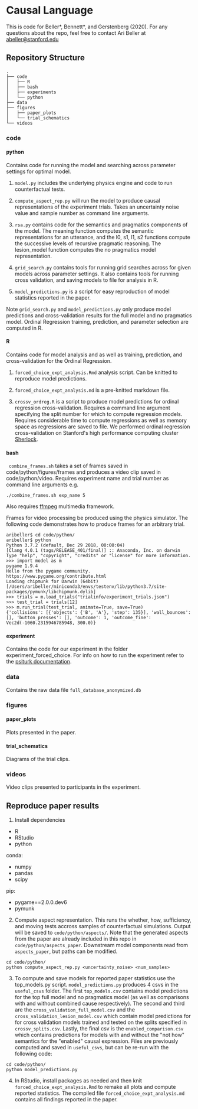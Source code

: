 # Causal Language

This is code for Beller*, Bennett*, and Gerstenberg (2020). For any questions about the repo, feel free to contact Ari Beller at abeller@stanford.edu

## Repository Structure

```
.
├── code
│   ├── R
│   ├── bash
│   ├── experiments
│   └── python
├── data
├── figures
│   ├── paper_plots
│   └── trial_schematics
└── videos
```

### code

#### python

Contains code for running the model and searching across parameter settings for optimal model.

1. `model.py` includes the underlying physics engine and code to run counterfactual tests.

2. `compute_aspect_rep.py` will run the model to produce causal representations of the experiment trials. Takes an uncertainty noise value and sample number as command line arguments.

3. `rsa.py` contains code for the semantics and pragmatics components of the model. The meaning function computes the semantic representations for an utterance, and the l0, s1, l1, s2 functions compute the successive levels of recursive pragmatic reasoning. The lesion_model function computes the no pragmatics model representation.

4. `grid_search.py` contains tools for running grid searches across for given models across parameter settings. It also contains tools for running cross validation, and saving models to file for analysis in R.

5. `model_predictions.py` is a script for easy reproduction of model statistics reported in the paper.

Note `grid_search.py` and `model_predictions.py` only produce model predictions and cross-validation results for the full model and no pragmatics model. Ordinal Regression training, prediction, and parameter selection are computed in R.

#### R

Contains code for model analysis and as well as training, prediction, and cross-validation for the Ordinal Regression.

1. `forced_choice_expt_analysis.Rmd` analysis script. Can be knitted to reproduce model predictions.

2. `forced_choice_expt_analysis.md` is a pre-knitted markdown file. 

3. `crossv_ordreg.R` is a script to produce model predictions for ordinal regression cross-validation. Requires a command line argument specifying the split number for which to compute regression models. Requires considerable time to compute regressions as well as memory space as regressions are saved to file. We performed ordinal regression cross-validation on Stanford's high performance computing cluster [Sherlock](https://www.sherlock.stanford.edu/).

#### bash

` combine_frames.sh` takes a set of frames saved in code/python/figures/frames and produces a video clip saved in code/python/video. Requires experiment name and trial number as command line arguments e.g.

`./combine_frames.sh exp_name 5`

Also requires [ffmpeg](https://ffmpeg.org/) multimedia framework.

Frames for video processing be produced using the physics simulator. The following code demonstrates how to produce frames for an arbitrary trial.

```
aribeller$ cd code/python/
aribeller$ python
Python 3.7.2 (default, Dec 29 2018, 00:00:04) 
[Clang 4.0.1 (tags/RELEASE_401/final)] :: Anaconda, Inc. on darwin
Type "help", "copyright", "credits" or "license" for more information.
>>> import model as m
pygame 1.9.4
Hello from the pygame community. https://www.pygame.org/contribute.html
Loading chipmunk for Darwin (64bit) [/Users/aribeller/miniconda3/envs/testenv/lib/python3.7/site-packages/pymunk/libchipmunk.dylib]
>>> trials = m.load_trials("trialinfo/experiment_trials.json")
>>> test_trial = trials[12]
>>> m.run_trial(test_trial, animate=True, save=True)
{'collisions': [{'objects': {'B', 'A'}, 'step': 135}], 'wall_bounces': [], 'button_presses': [], 'outcome': 1, 'outcome_fine': Vec2d(-1060.2315946785948, 300.0)}
```

#### experiment

Contains the code for our experiment in the folder experiment_forced_choice. For info on how to run the experiment refer to the [psiturk documentation](https://psiturk.org/).

### data

Contains the raw data file `full_database_anonymized.db`

### figures

#### paper_plots

Plots presented in the paper.

#### trial_schematics

Diagrams of the trial clips.

### videos

Video clips presented to participants in the experiment.

## Reproduce paper results

1. Install dependencies

* R
* RStudio
* python

conda:

* numpy
* pandas
* scipy

pip:

* pygame==2.0.0.dev6
* pymunk

2. Compute aspect representation. This runs the whether, how, sufficiency, and moving tests accross samples of counterfactual simulations. Output will be saved to `code/python/aspects/`. Note that the generated aspects from the paper are already included in this repo in `code/python/aspects_paper`. Downstream model components read from `aspects_paper`, but paths can be modified. 

```
cd code/python/
python compute_aspect_rep.py <uncertainty_noise> <num_samples>
```

3. To compute and save models for reported paper statistics use the top_models.py script. `model_predictions.py` produces 4 csvs in the `useful_csvs` folder. The first `top_models.csv` contains model predictions for the top full model and no pragmatics model (as well as comparisons with and without combined cause respectively). The second and third are the `cross_validation_full_model.csv` and the `cross_validation_lesion_model.csv` which contain model predictions for for cross validation models trained and tested on the splits specified in `crossv_splits.csv`. Lastly, the final csv is the `enabled_comparison.csv` which contains predictions for models with and without the "not how" semantics for the "enabled" causal expression. Files are previously computed and saved in `useful_csvs`, but can be re-run with the following code:

```
cd code/python/
python model_predictions.py
```

4. In RStudio, install packages as needed and then knit `forced_choice_expt_analysis.Rmd` to remake all plots and compute reported statistics. The compiled file `forced_choice_expt_analysis.md` contains all findings reported in the paper.